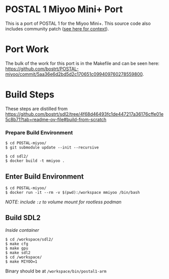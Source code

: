 # POSTAL 1 Miyoo Mini+ Port

This is a port of POSTAL 1 for the Miyoo Mini+. This source code also includes community patch ([see here for context](https://github.com/RWS-Studios/POSTAL-SourceCode/issues/1)).

# Port Work

The bulk of the work for this port is in the Makefile and can be seen here: https://github.com/bostrt/POSTAL-miyoo/commit/5aa36e6d2bd5d2c170651c099409760278559800.

# Build Steps

These steps are distilled from https://github.com/bostrt/sdl2/tree/4f68d46493fc1de447217a36176cffe01e5c8b71?tab=readme-ov-file#build-from-scratch

### Prepare Build Environment
```shell
$ cd POSTAL-miyoo/
$ git submodule update --init --recursive

$ cd sdl2/
$ docker build -t mmiyoo .
```

## Enter Build Environment
```shell
$ cd POSTAL-miyoo/
$ docker run -it --rm -v $(pwd):/workspace mmiyoo /bin/bash
```
*NOTE: include `:z` to volume mount for rootless podman*

## Build SDL2
*Inside container*
```shell
$ cd /workspace/sdl2/
$ make cfg
$ make gpu
$ make sdl2
$ cd /workspace/
$ make MIYOO=1
```

Binary should be at `/workspace/bin/postal1-arm`
